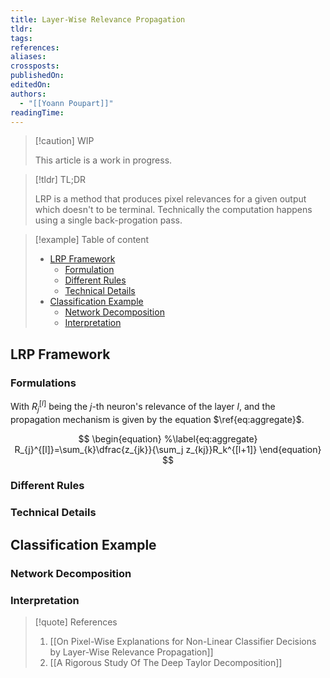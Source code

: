 ```yaml
---
title: Layer-Wise Relevance Propagation
tldr: 
tags: 
references: 
aliases: 
crossposts: 
publishedOn: 
editedOn: 
authors:
  - "[[Yoann Poupart]]"
readingTime:
---
```

> [!caution] WIP
> 
> This article is a work in progress.

> [!tldr] TL;DR
> 
> LRP is a method that produces pixel relevances for a given output which doesn't to be terminal. Technically the computation happens using a single back-progation pass. 


> [!example] Table of content
> 
> - [LRP Framework](#lrp-framework)
> 	- [Formulation](#formulation)
> 	-  [Different Rules](#different-rules)
> 	-  [Technical Details](#technical-details)
> - [Classification Example](#classification-example)
> 	- [Network Decomposition](#network-decomposition)
> 	- [Interpretation](#interpretation)

## LRP Framework

### Formulations

With $R_j^{[l]}$ being the $j$-th neuron's relevance of the layer $l$, and the propagation mechanism is given by the equation $\ref{eq:aggregate}$.

$$
\begin{equation}
%\label{eq:aggregate}
R_{j}^{[l]}=\sum_{k}\dfrac{z_{jk}}{\sum_j z_{kj}}R_k^{[l+1]}
\end{equation}
$$

### Different Rules

### Technical Details

## Classification Example

### Network Decomposition

### Interpretation

> [!quote] References
> 
> 1. [[On Pixel-Wise Explanations for Non-Linear Classifier Decisions by Layer-Wise Relevance Propagation]]
> 2. [[A Rigorous Study Of The Deep Taylor Decomposition]]
